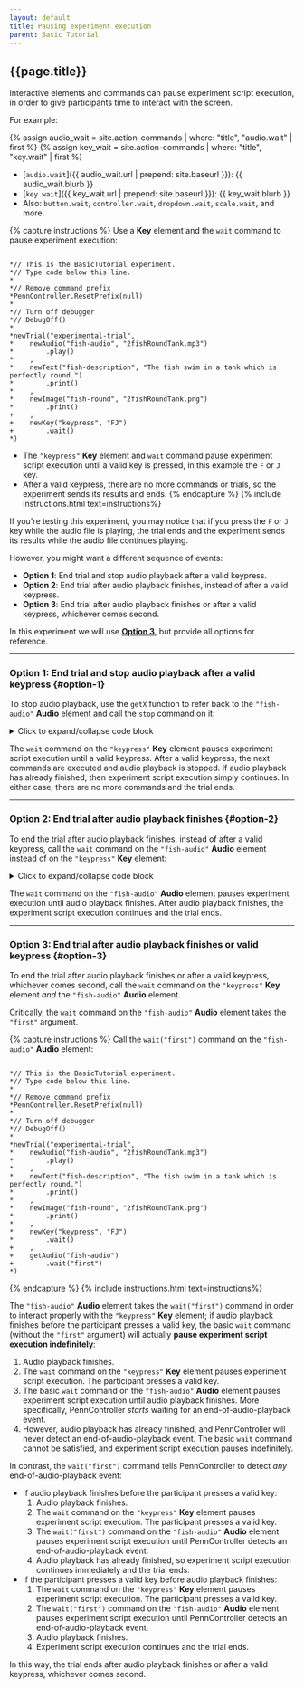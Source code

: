```yaml
---
layout: default
title: Pausing experiment execution
parent: Basic Tutorial
---
```


## {{page.title}}

Interactive elements and commands can pause experiment script execution, in order to give participants time to interact with the screen.

For example:

{% assign audio_wait = site.action-commands | where: "title", "audio.wait" | first %}
{% assign key_wait = site.action-commands | where: "title", "key.wait" | first %}
+ [`audio.wait`]({{ audio_wait.url | prepend: site.baseurl }}): {{ audio_wait.blurb }}
+ [`key.wait`]({{ key_wait.url | prepend: site.baseurl }}): {{ key_wait.blurb }}
+ Also: `button.wait`, `controller.wait`, `dropdown.wait`, `scale.wait`, and more.

{% capture instructions %}
Use a **Key** element and the `wait` command to pause experiment execution:

<pre><code class="language-diff-javascript diff-highlight"> 
*// This is the BasicTutorial experiment.
*// Type code below this line.
*
*// Remove command prefix
*PennController.ResetPrefix(null)
*
*// Turn off debugger
*// DebugOff()
*
*newTrial("experimental-trial",
*    newAudio("fish-audio", "2fishRoundTank.mp3")
*        .play()
*    ,
*    newText("fish-description", "The fish swim in a tank which is perfectly round.")
*        .print()
*    ,
*    newImage("fish-round", "2fishRoundTank.png")    
*        .print()
+    ,
+    newKey("keypress", "FJ")
+        .wait()
*)
</code></pre>

+ The `"keypress"` **Key** element and `wait` command pause experiment script execution until a valid key is pressed, in this example the `F` or `J` key. 
+ After a valid keypress, there are no more commands or trials, so the experiment sends its results and ends.
{% endcapture %}
{% include instructions.html text=instructions%}

If you're testing this experiment, you may notice that if you press the `F` or `J` key while the audio file is playing, the trial ends and the experiment sends its results while the audio file continues playing. 

However, you might want a different sequence of events:

+ **Option 1**: End trial and stop audio playback after a valid keypress.
+ **Option 2**: End trial after audio playback finishes, instead of after a valid keypress.
+ **Option 3**: End trial after audio playback finishes or after a valid keypress, whichever comes second.

In this experiment we will use [**Option 3**](#option-3), but provide all options for reference.

<hr class="grey-lt-000">

### Option 1: End trial and stop audio playback after a valid keypress {#option-1}
To stop audio playback, use the `getX` function to refer back to the `"fish-audio"` **Audio** element and call the `stop` command on it:

<details markdown="block">
<summary class="text-delta collapsible-block">Click to expand/collapse code block</summary>
<pre><code class="language-diff-javascript diff-highlight"> 
*// This is the BasicTutorial experiment.
*// Type code below this line.
*
*// Remove command prefix
*PennController.ResetPrefix(null)
*
*// Turn off debugger
*// DebugOff()
*
*newTrial("experimental-trial",
*    newAudio("fish-audio", "2fishRoundTank.mp3")
*        .play()
*    ,
*    newText("fish-description", "The fish swim in a tank which is perfectly round.")
*        .print()
*    ,
*    newImage("fish-round", "2fishRoundTank.png")    
*        .print()
*    ,
*    newKey("keypress", "FJ")
*        .wait()
+    ,
+    getAudio("fish-audio")
+        .stop()
*)
</code></pre>
</details>

The `wait` command on the `"keypress"` **Key** element pauses experiment script execution until a valid keypress. After a valid keypress, the next commands are executed and audio playback is stopped. If audio playback has already finished, then experiment script execution simply continues. In either case, there are no more commands and the trial ends.

<hr class="grey-lt-000">

### Option 2: End trial after audio playback finishes {#option-2}
To end the trial after audio playback finishes, instead of after a valid keypress, call the `wait` command on the `"fish-audio"` **Audio** element instead of on the `"keypress"` **Key** element:

<details markdown="block">
<summary class="text-delta collapsible-block">Click to expand/collapse code block</summary>
<pre><code class="language-diff-javascript diff-highlight"> 
*// This is the BasicTutorial experiment.
*// Type code below this line.
*
*// Remove command prefix
*PennController.ResetPrefix(null)
*
*// Turn off debugger
*// DebugOff()
*
*newTrial("experimental-trial",
*    newAudio("fish-audio", "2fishRoundTank.mp3")
*        .play()
*    ,
*    newText("fish-description", "The fish swim in a tank which is perfectly round.")
*        .print()
*    ,
*    newImage("fish-round", "2fishRoundTank.png")    
*        .print()
*    ,
*    newKey("keypress", "FJ")
-        .wait()
+    ,
+    getAudio("fish-audio")
+        .wait()
*)
</code></pre>
</details>

The `wait` command on the `"fish-audio"` **Audio** element pauses experiment execution until audio playback finishes. After audio playback finishes, the experiment script execution continues and the trial ends.

<hr class="grey-lt-100">

### Option 3: End trial after audio playback finishes or valid keypress {#option-3}
To end the trial after audio playback finishes or after a valid keypress, whichever comes second, call the `wait` command on the `"keypress"` **Key** element *and* the `"fish-audio"` **Audio** element.

Critically, the `wait` command on the `"fish-audio"` **Audio** element takes the `"first"` argument.

{% capture instructions %}
Call the `wait("first")` command on the `"fish-audio"` **Audio** element:

<pre><code class="language-diff-javascript diff-highlight"> 
*// This is the BasicTutorial experiment.
*// Type code below this line.
*
*// Remove command prefix
*PennController.ResetPrefix(null)
*
*// Turn off debugger
*// DebugOff()
*
*newTrial("experimental-trial",
*    newAudio("fish-audio", "2fishRoundTank.mp3")
*        .play()
*    ,
*    newText("fish-description", "The fish swim in a tank which is perfectly round.")
*        .print()
*    ,
*    newImage("fish-round", "2fishRoundTank.png")    
*        .print()
*    ,
*    newKey("keypress", "FJ")
*        .wait()
+    ,
+    getAudio("fish-audio")
+        .wait("first")
*)
</code></pre>
{% endcapture %}
{% include instructions.html text=instructions%}

The `"fish-audio"` **Audio** element takes the `wait("first")` command in order to interact properly with the `"keypress"` **Key** element; if audio playback finishes before the participant presses a valid key, the basic `wait` command (without the `"first"` argument) will actually **pause experiment script execution indefinitely**:

1. Audio playback finishes.
2. The `wait` command on the `"keypress"` **Key** element pauses experiment script execution. The participant presses a valid key.
2. The basic `wait` command on the `"fish-audio"` **Audio** element pauses experiment script execution until audio playback finishes. More specifically, PennController *starts* waiting for an end-of-audio-playback event.
3. However, audio playback has already finished, and PennController will never detect an end-of-audio-playback event. The basic `wait` command cannot be satisfied, and experiment script execution pauses indefinitely.

In contrast, the `wait("first")` command tells PennController to detect *any* end-of-audio-playback event: 

+ If audio playback finishes before the participant presses a valid key:
  1. Audio playback finishes.
  2. The `wait` command on the `"keypress"` **Key** element pauses experiment script execution. The participant presses a valid key.
  3. The `wait("first")` command on the `"fish-audio"` **Audio** element pauses experiment script execution until PennController detects an end-of-audio-playback event.
  4. Audio playback has already finished, so experiment script execution continues immediately and the trial ends.
+ If the participant presses a valid key before audio playback finishes:
  1. The `wait` command on the `"keypress"` **Key** element pauses experiment script execution. The participant presses a valid key.
  2. The `wait("first")` command on the `"fish-audio"` **Audio** element pauses experiment script execution until PennController detects an end-of-audio-playback event.
  3. Audio playback finishes.
  4. Experiment script execution continues and the trial ends.

In this way, the trial ends after audio playback finishes or after a valid keypress, whichever comes second.
  